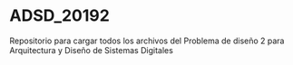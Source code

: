 # ADSD_20192
Repositorio para cargar todos los archivos del Problema de diseño 2 para Arquitectura y Diseño de Sistemas Digitales
